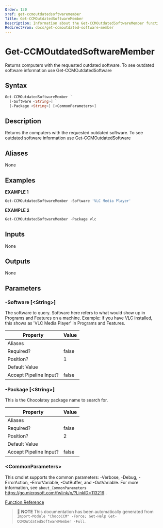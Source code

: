 ```yaml
---
Order: 130
xref: get-ccmoutdatedsoftwaremember
Title: Get-CCMOutdatedSoftwareMember
Description: Information about the Get-CCMOutdatedSoftwareMember function
RedirectFrom: docs/get-ccmoutdated-software-member
---
```


# Get-CCMOutdatedSoftwareMember

<!-- This documentation is automatically generated from /Get-CCMOutdatedSoftwareMember.ps1 using GenerateDocs.ps1. Contributions are welcome at the original location(s). -->

Returns computers with the requested outdated software. To see outdated software information use Get-CCMOutdatedSoftware

## Syntax

~~~powershell
Get-CCMOutdatedSoftwareMember `
  [-Software <String>] `
  [-Package <String>] [<CommonParameters>]
~~~

## Description

Returns the computers with the requested outdated software. To see outdated software information use Get-CCMOutdatedSoftware


## Aliases

None

## Examples

 **EXAMPLE 1**

~~~powershell
Get-CCMOutdatedSoftwareMember -Software 'VLC Media Player'

~~~

**EXAMPLE 2**

~~~powershell
Get-CCMOutdatedSoftwareMember -Package vlc

~~~

## Inputs

None

## Outputs

None

## Parameters

###  -Software [&lt;String&gt;]
The software to query. Software here refers to what would show up in Programs and Features on a machine.
Example: If you have VLC installed, this shows as 'VLC Media Player' in Programs and Features.

Property               | Value
---------------------- | -----
Aliases                |
Required?              | false
Position?              | 1
Default Value          |
Accept Pipeline Input? | false

###  -Package [&lt;String&gt;]
This is the Chocolatey package name to search for.

Property               | Value
---------------------- | -----
Aliases                |
Required?              | false
Position?              | 2
Default Value          |
Accept Pipeline Input? | false

### &lt;CommonParameters&gt;

This cmdlet supports the common parameters: -Verbose, -Debug, -ErrorAction, -ErrorVariable, -OutBuffer, and -OutVariable. For more information, see `about_CommonParameters` https://go.microsoft.com/fwlink/p/?LinkID=113216 .



[Function Reference](xref:chococcm-functions)

> :memo: **NOTE** This documentation has been automatically generated from `Import-Module "ChocoCCM" -Force; Get-Help Get-CCMOutdatedSoftwareMember -Full`.

